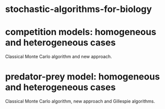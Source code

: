# stochastic-algorithms-for-biology
# competition models: homogeneous and heterogeneous cases
Classical Monte Carlo algorithm and new approach. 
# predator-prey model: homogeneous and heterogeneous cases
Classical Monte Carlo algorithm, new approach and Gillespie algorithms. 
